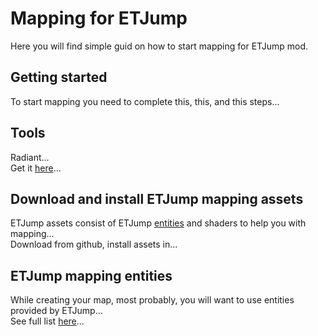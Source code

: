 # Mapping for ETJump
Here you will find simple guid on how to start mapping for ETJump mod.

## Getting started
To start mapping you need to complete this, this, and this steps...

## Tools
Radiant...  
Get it [here](http://icculus.org/gtkradiant/)...

## Download and install ETJump mapping assets
ETJump assets consist of ETJump [entities](mapping_entities.md) and shaders to help you with mapping...   
Download from github, install assets in...

## ETJump mapping entities
While creating your map, most probably, you will want to use entities provided by ETJump...  
See full list [here](mapping_entities.md)...